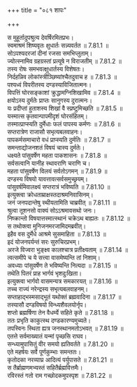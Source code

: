 +++
title = "०८१ शापः"

+++


  
स मुहूर्तादुपश्रुत्य देवर्षिरमितप्रभः।  
स्वमाश्रमं शिष्यवृतः क्षुधार्तः सन्न्यवर्तत ॥ 7.81.1 ॥   
सोऽपश्यदरजां दीनां रजसा समभिप्लुताम्।  
ज्योत्स्नामिव ग्रहग्रस्तां प्रत्यूषे न विराजतीम् ॥ 7.81.2 ॥   
तस्य रोषः समभवत्क्षुधार्तस्य विशेषतः।  
निर्दहन्निव लोकांस्त्रीञ्छिष्यांश्चैतदुवाच ह ॥ 7.81.3 ॥   
पश्यध्वं विपरीतस्य दण्डस्याविजितात्मनः।  
विपत्तिं घोरसङ्काशां क्रुद्धामग्निशिखामिव ॥ 7.81.4 ॥   
क्षयोऽस्य दुर्मतेः प्राप्तः सानुगस्य दुरात्मनः।  
यः प्रदीप्तां हुताशस्य शिखां वै स्प्रष्टुमिच्छति ॥ 7.81.5 ॥   
यस्मात्स कृतवान्पापमीदृशं घोरसंहितम्।  
तस्मात्प्राप्स्यति दुर्मेधाः फलं पापस्य कर्मणः ॥ 7.81.6 ॥   
सप्तरात्रेण राजासौ सभृत्यबलवाहनः।  
पापकर्मसमाचारो वधं प्राप्स्यति दुर्मतिः ॥ 7.81.7 ॥   
समन्ताद्योजनशतं विषयं चास्य दुर्मतेः।  
धक्ष्यते पांसुवर्षेण महता पाकशासनः ॥ 7.81.8 ॥   
सर्वसत्वानि यानीह स्थावराणि चराणि च।  
महता पांसुवर्षेण विलयं सर्वतोऽगमन् ॥ 7.81.9 ॥   
दण्डस्य विषयो यावत्तावत्सर्वसमुच्छ्रयम्।  
पांसुवर्षमिवालक्ष्यं सप्तरात्रं भविष्यति ॥ 7.81.10 ॥   
इत्युक्त्वा क्रोधताम्राक्षस्तदाश्रमनिवासिनम्।  
जनं जनपदान्तेषु स्थीयतामिति चाब्रवीत् ॥ 7.81.11 ॥   
श्रुत्वा तूशनसो वाक्यं सोऽऽश्रमावसथो जनः।  
निष्क्रान्तो विषयात्तस्मात्स्थानं चक्रेऽथ बाह्यतः ॥ 7.81.12 ॥   
स तथोक्त्वा मुनिजनमरजामिदमब्रवीत्।  
इहैव वस दुर्मेधे आश्रमे सुसमाहिता ॥ 7.81.13 ॥   
इदं योजनपर्यन्तं सरः सुरुचिरप्रभम्।  
अरजे विज्वरा भुङ्क्ष्व कालश्चात्र प्रतीक्ष्यताम् ॥ 7.81.14 ॥   
त्वत्समीपे च ये सत्त्वा वासमेष्यन्ति तां निशाम्।  
अवध्याः पांसुवर्षेण ते भविष्यन्ति नित्यदा ॥ 7.81.15 ॥   
तथेति पितरं प्राह भार्गवं भृशदुःखिता।  
इत्युक्त्वा भार्गवो वासमन्यत्र समकारयत् ॥ 7.81.16 ॥   
तच्च राज्यं नरेन्द्रस्य सभृत्यबलवाहनम्।  
सप्ताहाद्भस्मसाद्भूतं यथोक्तं ब्रह्मवादिना ॥ 7.81.17 ॥   
तस्यासौ दण्डविषयो विन्ध्यशैवलयोर्नृप।  
शप्तो ब्रह्मर्षिणा तेन वैधर्म्ये सहिते कृते ॥ 7.81.18 ॥   
ततः प्रभृति काकुत्स्थ दण्डकारण्यमुच्यते।  
तपस्विनः स्थिता ह्यत्र जनस्थानमतोऽभवत् ॥ 7.81.19 ॥   
एतत्ते सर्वमाख्यातं यन्मां पृच्छसि राघव।  
सन्ध्यामुपासितुं वीर समयो ह्यतिवर्तते ॥ 7.81.20 ॥   
एते महर्षयः सर्वे पूर्णकुम्भाः समन्ततः।  
कृतोदका नरव्याघ्र आदित्यं पर्युपासते ॥ 7.81.21 ॥   
स तैर्ब्राह्मणमभ्यस्तं सहितैर्ब्रह्मवित्तमैः।  
रविरस्तं गतो राम गच्छोदकमुपस्पृश ॥ 7.81.22 ॥   
